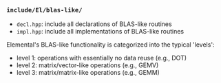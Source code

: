 ### `include/El/blas-like/`

- `decl.hpp`: include all declarations of BLAS-like routines
- `impl.hpp`: include all implementations of BLAS-like routines

Elemental's BLAS-like functionality is categorized into the typical 'levels':

-  level 1: operations with essentially no data reuse (e.g., DOT)
-  level 2: matrix/vector-like operations (e.g., GEMV)
-  level 3: matrix/matrix-like operations (e.g., GEMM)
